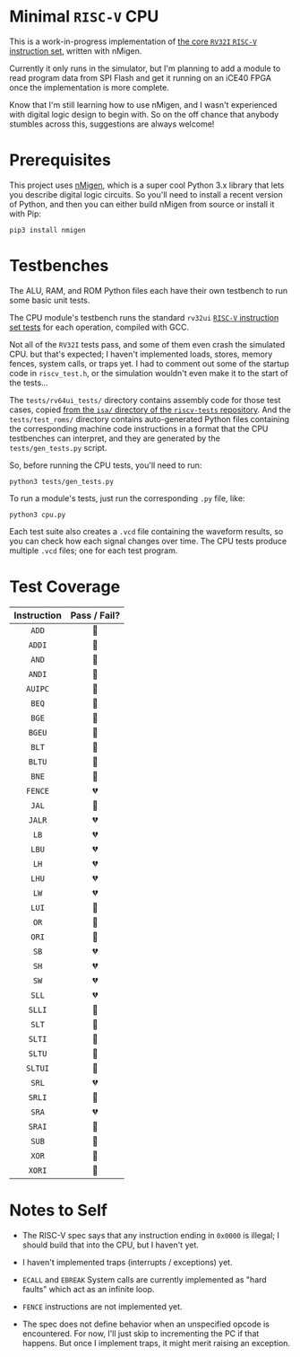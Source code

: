 # Minimal `RISC-V` CPU

This is a work-in-progress implementation of [the core `RV32I` `RISC-V` instruction set](https://riscv.org/specifications/isa-spec-pdf/), written with nMigen.

Currently it only runs in the simulator, but I'm planning to add a module to read program data from SPI Flash and get it running on an iCE40 FPGA once the implementation is more complete.

Know that I'm still learning how to use nMigen, and I wasn't experienced with digital logic design to begin with. So on the off chance that anybody stumbles across this, suggestions are always welcome!

# Prerequisites

This project uses [nMigen](https://github.com/nmigen/nmigen), which is a super cool Python 3.x library that lets you describe digital logic circuits. So you'll need to install a recent version of Python, and then you can either build nMigen from source or install it with Pip:

    pip3 install nmigen

# Testbenches

The ALU, RAM, and ROM Python files each have their own testbench to run some basic unit tests.

The CPU module's testbench runs the standard `rv32ui` [`RISC-V` instruction set tests](https://github.com/riscv/riscv-tests) for each operation, compiled with GCC.

Not all of the `RV32I` tests pass, and some of them even crash the simulated CPU. but that's expected; I haven't implemented loads, stores, memory fences, system calls, or traps yet. I had to comment out some of the startup code in `riscv_test.h`, or the simulation wouldn't even make it to the start of the tests...

The `tests/rv64ui_tests/` directory contains assembly code for those test cases, copied [from the `isa/` directory of the `riscv-tests` repository](https://github.com/riscv/riscv-tests/tree/master/isa). And the `tests/test_roms/` directory contains auto-generated Python files containing the corresponding machine code instructions in a format that the CPU testbenches can interpret, and they are generated by the `tests/gen_tests.py` script.

So, before running the CPU tests, you'll need to run:

    python3 tests/gen_tests.py

To run a module's tests, just run the corresponding `.py` file, like:

    python3 cpu.py

Each test suite also creates a `.vcd` file containing the waveform results, so you can check how each signal changes over time. The CPU tests produce multiple `.vcd` files; one for each test program.

# Test Coverage

| Instruction | Pass / Fail? |
|:-----------:|:------------:|
| `ADD`       |:green_heart: |
| `ADDI`      |:green_heart: |
| `AND`       |:green_heart: |
| `ANDI`      |:green_heart: |
| `AUIPC`     |:green_heart: |
| `BEQ`       |:green_heart: |
| `BGE`       |:green_heart: |
| `BGEU`      |:green_heart: |
| `BLT`       |:green_heart: |
| `BLTU`      |:green_heart: |
| `BNE`       |:green_heart: |
| `FENCE`     |:broken_heart:|
| `JAL`       |:green_heart: |
| `JALR`      |:broken_heart:|
| `LB`        |:broken_heart:|
| `LBU`       |:broken_heart:|
| `LH`        |:broken_heart:|
| `LHU`       |:broken_heart:|
| `LW`        |:broken_heart:|
| `LUI`       |:green_heart: |
| `OR`        |:green_heart: |
| `ORI`       |:green_heart: |
| `SB`        |:broken_heart:|
| `SH`        |:broken_heart:|
| `SW`        |:broken_heart:|
| `SLL`       |:broken_heart:|
| `SLLI`      |:green_heart: |
| `SLT`       |:green_heart: |
| `SLTI`      |:green_heart: |
| `SLTU`      |:green_heart: |
| `SLTUI`     |:green_heart: |
| `SRL`       |:broken_heart:|
| `SRLI`      |:green_heart: |
| `SRA`       |:broken_heart:|
| `SRAI`      |:green_heart: |
| `SUB`       |:green_heart: |
| `XOR`       |:green_heart: |
| `XORI`      |:green_heart: |

# Notes to Self

- The RISC-V spec says that any instruction ending in `0x0000` is illegal; I should build that into the CPU, but I haven't yet.

- I haven't implemented traps (interrupts / exceptions) yet.

- `ECALL` and `EBREAK` System calls are currently implemented as "hard faults" which act as an infinite loop.

- `FENCE` instructions are not implemented yet.

- The spec does not define behavior when an unspecified opcode is encountered. For now, I'll just skip to incrementing the PC if that happens. But once I implement traps, it might merit raising an exception.
